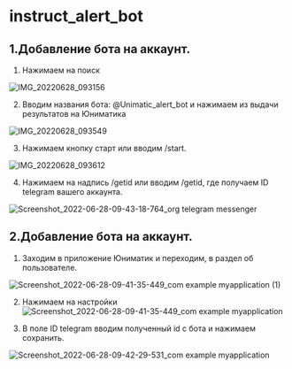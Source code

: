 # instruct_alert_bot

## 1.Добавление бота на аккаунт.

1) Нажимаем на поиск

![IMG_20220628_093156](https://user-images.githubusercontent.com/63918733/176109525-af921577-6970-4b9f-8fa9-9b99f0f6aa39.jpg)

2) Вводим названия бота: @Unimatic_alert_bot и нажимаем из выдачи результатов на Юниматика

![IMG_20220628_093549](https://user-images.githubusercontent.com/63918733/176110280-eb44a164-b479-43db-a140-37d9e76defa3.jpg)

3) Нажимаем кнопку старт или вводим /start.

![IMG_20220628_093612](https://user-images.githubusercontent.com/63918733/176110430-8e9c31aa-9d8f-4671-964d-de05cc0ca096.jpg)

4) Нажимаем на надпись /getid или вводим /getid, где получаем ID telegram вашего аккаунта.

![Screenshot_2022-06-28-09-43-18-764_org telegram messenger](https://user-images.githubusercontent.com/63918733/176116803-9c3b07e1-5586-4ed2-854c-15ce24854b62.jpg)

## 2.Добавление бота на аккаунт.

1) Заходим в приложение Юниматик и переходим, в раздел об пользователе.

![Screenshot_2022-06-28-09-41-35-449_com example myapplication (1)](https://user-images.githubusercontent.com/63918733/176115899-c89cb57c-8571-4c71-9af0-754a90766cad.jpg)


2) Нажимаем на настройки ![Screenshot_2022-06-28-09-41-35-449_com example myapplication](https://user-images.githubusercontent.com/63918733/176115741-d3bb8ff5-6343-4656-858f-6da9e0708d45.jpg)

3) В поле ID telegram вводим полученный id с бота и нажимаем сохранить.

![Screenshot_2022-06-28-09-42-29-531_com example myapplication](https://user-images.githubusercontent.com/63918733/176116226-3259e0c4-7cf4-42c9-a929-95502a3d0992.jpg)
